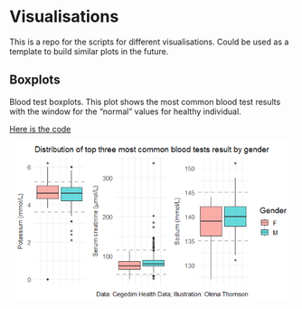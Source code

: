 # Visualisations
 
This is a repo for the scripts for different visualisations. Could be used as a template to build similar plots in the future.

## Boxplots

Blood test boxplots. This plot shows the most common blood test results with the window for the “normal” values for healthy individual.

[ Here is the code ](Boxplots/Boxplots_published.R)

![Boxplots](Boxplots/Q6Plot.png)
